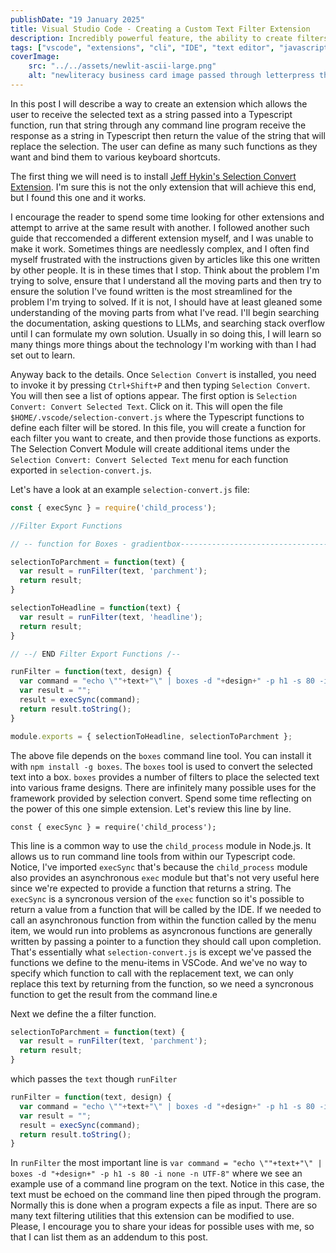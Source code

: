 ```yaml
---
publishDate: "19 January 2025"
title: Visual Studio Code - Creating a Custom Text Filter Extension
description: Incredibly powerful feature, the ability to create filters and run secected text through any command line script or program. 
tags: ["vscode", "extensions", "cli", "IDE", "text editor", "javascript"]
coverImage:
    src: "../../assets/newlit-ascii-large.png"
    alt: "newliteracy business card image passed through letterpress then displayed in the terminal "
---
```


In this post I will describe a way to create an extension which allows the user to receive the selected text as a string passed into a Typescript function, run that string through any command line program receive the response as a string in Typescript then return the value of the string that will replace the selection. The user can define as many such functions as they want and bind them to various keyboard shortcuts.

The first thing we will need is to install [Jeff Hykin's Selection Convert Extension](https://github.com/jeff-hykin/selection-convert.git). 
I'm sure this is not the only extension that will achieve this end, but I found this one and it works. 

I encourage the reader to spend some time looking for other extensions and attempt to arrive at the same result with another. I followed another such guide that reccomended a different extension myself, and I was unable to make it work. Sometimes things are needlessly complex, and I often find myself frustrated with the instructions given by articles like this one written by other people. It is in these times that I stop. Think about the problem I'm trying to solve, ensure that I understand all the moving parts and then try to ensure the solution I've found written is the most streamlined for the problem I'm trying to solved. If it is not, I should have at least gleaned some understanding of the moving parts from what I've read. I'll begin searching the documentation, asking questions to LLMs, and searching stack overflow until I can formulate my own solution. Usually in so doing this, I will learn so many things more things about the technology I'm working with than I had set out to learn. 

Anyway back to the details. Once `Selection Convert` is installed, you need to invoke it by pressing `Ctrl+Shift+P` and then typing `Selection Convert`. You will then see a list of options appear. The first option is `Selection Convert: Convert Selected Text`. Click on it. This will open the file `$HOME/.vscode/selection-convert.js` where the Typescript functions to define each filter will be stored. In this file, you will create a function for each filter you want to create, and then provide those functions as exports. The Selection Convert Module will create additional items under the `Selection Convert: Convert Selected Text` menu for each function exported in `selection-convert.js`.

Let's have a look at an example `selection-convert.js` file:

```js
const { execSync } = require('child_process');

//Filter Export Functions

// -- function for Boxes - gradientbox-----------------------------------------

selectionToParchment = function(text) {
  var result = runFilter(text, 'parchment');
  return result;
}

selectionToHeadline = function(text) {
  var result = runFilter(text, 'headline');
  return result; 
}

// --/ END Filter Export Functions /--

runFilter = function(text, design) {
  var command = "echo \""+text+"\" | boxes -d "+design+" -p h1 -s 80 -i none -n UTF-8"
  var result = "";
  result = execSync(command);
  return result.toString();
}

module.exports = { selectionToHeadline, selectionToParchment };
```

The above file depends on the `boxes` command line tool. You can install it with `npm install -g boxes`. The `boxes` tool is used to convert the selected text into a box. `boxes` provides a number of filters to place the selected text into various frame designs. There are infinitely many possible uses for the framework provided by selection convert. Spend some time reflecting on the power of this one simple extension. Let's review this line by line. 

`const { execSync } = require('child_process');` 

This line is a common way to use the `child_process` module in Node.js. It allows us to run command line tools from within our Typescript code. Notice, I've imported `execSync` that's because the `child_process` module also provides an asynchronous `exec` module but that's not very useful here since we're expected to provide a function that returns a string. The `execSync` is a syncronous version of the `exec` function so it's possible to return a value from a function that will be called by the IDE. If we needed to call an asynchronous function from within the function called by the menu item, we would run into problems as asyncronous functions are generally written by passing a pointer to a function they should call upon completion. That's essentially what `selection-convert.js` is except we've passed the functions we define to the menu-items in VSCode. And we've no way to specify which function to call with the replacement text, we can only replace this text by returning from the function, so we need a syncronous function to get the result from the command line.e

Next we define the a filter function.

```javascript
selectionToParchment = function(text) {
  var result = runFilter(text, 'parchment');
  return result;
}

```

which passes the `text` though `runFilter`

```javascript
runFilter = function(text, design) {
  var command = "echo \""+text+"\" | boxes -d "+design+" -p h1 -s 80 -i none -n UTF-8"
  var result = "";
  result = execSync(command);
  return result.toString();
}
```

In `runFilter` the most important line is `var command = "echo \""+text+"\" | boxes -d "+design+" -p h1 -s 80 -i none -n UTF-8"` where we see an example use of a command line program on the text. Notice in this case, the text must be echoed on the command line then piped through the program. Normally this is done when a program expects a file as input. There are so many text filtering utilities that this extension can be modified to use. Please, I encourage you to share your ideas for possible uses with me, so that I can list them as an addendum to this post.







